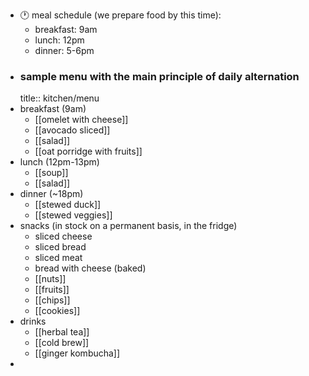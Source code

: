 - 🕐 meal schedule (we prepare food by this time):
	- breakfast: 9am
	- lunch: 12pm
	- dinner: 5-6pm
- ### sample menu with the main principle of daily alternation
  title:: kitchen/menu
- breakfast (9am)
	- [[omelet with cheese]]
	- [[avocado sliced]]
	- [[salad]]
	- [[oat porridge with fruits]]
- lunch (12pm-13pm)
	- [[soup]]
	- [[salad]]
- dinner (~18pm)
	- [[stewed duck]]
	- [[stewed veggies]]
- snacks (in stock on a permanent basis, in the fridge)
	- sliced cheese
	- sliced bread
	- sliced meat
	- bread with cheese (baked)
	- [[nuts]]
	- [[fruits]]
	- [[chips]]
	- [[cookies]]
- drinks
	- [[herbal tea]]
	- [[cold brew]]
	- [[ginger kombucha]]
-